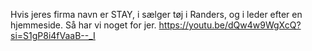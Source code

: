 Hvis jeres firma navn er STAY, i sælger tøj i Randers, og i leder efter en hjemmeside. Så har vi noget for jer.
https://youtu.be/dQw4w9WgXcQ?si=S1gP8i4fVaaB--_I
